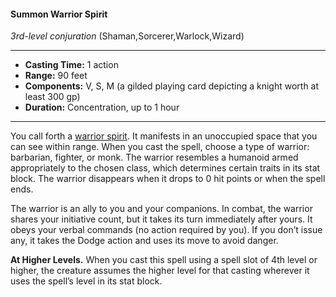 #### Summon Warrior Spirit
*3rd-level conjuration* (Shaman,Sorcerer,Warlock,Wizard)
___
- **Casting Time:** 1 action
- **Range:** 90 feet
- **Components:** V, S, M (a gilded playing card depicting a knight worth at least 300 gp)
- **Duration:** Concentration, up to 1 hour
---
You call forth a [warrior spirit](/Creatures/Spirit-Warrior.md). It manifests in an unoccupied space that you can see within range. When you cast the spell, choose a type of warrior: barbarian, fighter, or monk. The warrior resembles a humanoid armed appropriately to the chosen class, which determines certain traits in its stat block. The warrior disappears when it drops to 0 hit points or when the spell ends.

The warrior is an ally to you and your companions. In combat, the warrior shares your initiative count, but it takes its turn immediately after yours. It obeys your verbal commands (no action required by you). If you don’t issue any, it takes the Dodge action and uses its move to avoid danger.

**At Higher Levels.** When you cast this spell using a spell slot of 4th level or higher, the creature assumes the higher level for that casting wherever it uses the spell’s level in its stat block.